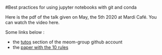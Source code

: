 #Best practices for using jupyter notebooks with git and conda

Here is the pdf of the talk given on May, the 5th 2020 at Mardi Café.
You can watch the video here.

Some links below :
 - the [tutos](https://github.com/meom-group/tutos) section of the meom-group github account
 - the [paper with the 10 rules](https://journals.plos.org/ploscompbiol/article?id=10.1371/journal.pcbi.1007007#pcbi.1007007.ref015)

